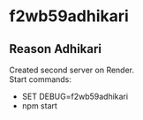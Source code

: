 # f2wb59adhikari
## Reason Adhikari

Created second server on Render.<br>
Start commands: 
* SET DEBUG=f2wb59adhikari
* npm start
